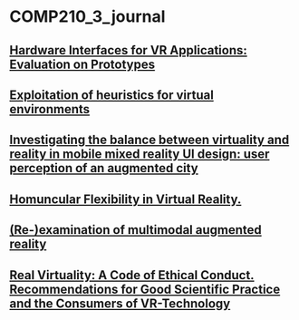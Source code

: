 # COMP210_3_journal
## [Hardware Interfaces for VR Applications: Evaluation on Prototypes](http://ieeexplore.ieee.org.ezproxy.falmouth.ac.uk/stamp/stamp.jsp?arnumber=7363283&tag=1)

## [Exploitation of heuristics for virtual environments](https://dl-acm-org.ezproxy.falmouth.ac.uk/citation.cfm?id=2399065)

## [Investigating the balance between virtuality and reality in mobile mixed reality UI design: user perception of an augmented city](https://dl-acm-org.ezproxy.falmouth.ac.uk/citation.cfm?id=2641201)

## [Homuncular Flexibility in Virtual Reality.](http://web.a.ebscohost.com.ezproxy.falmouth.ac.uk/ehost/detail/detail?vid=0&sid=df871a56-6360-4d60-a9b4-8c51ee6bc4f8%40sessionmgr4008&bdata=JnNpdGU9ZWhvc3QtbGl2ZQ%3d%3d#AN=102884181&db=ufh)

## [(Re-)examination of multimodal augmented reality](https://dl-acm-org.ezproxy.falmouth.ac.uk/citation.cfm?id=3001961)

## [Real Virtuality: A Code of Ethical Conduct. Recommendations for Good Scientific Practice and the Consumers of VR-Technology](https://www.frontiersin.org/articles/10.3389/frobt.2016.00003/full)



